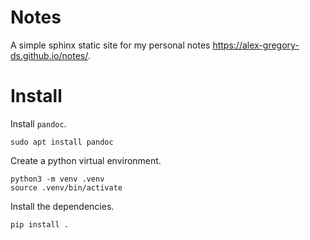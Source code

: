 # Notes

A simple sphinx static site for my personal notes https://alex-gregory-ds.github.io/notes/.

# Install

Install `pandoc`.

```
sudo apt install pandoc
```

Create a python virtual environment.

```
python3 -m venv .venv
source .venv/bin/activate
```

Install the dependencies.

```
pip install .
```

